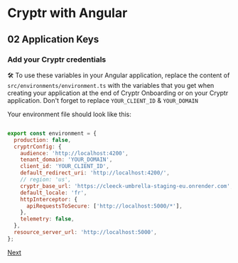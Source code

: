 # Cryptr with Angular

## 02 Application Keys

### Add your Cryptr credentials

🛠 To use these variables in your Angular application, replace the content of `src/environments/environment.ts` with the variables that you get when creating your application at the end of Cryptr Onboarding or on your Cryptr application. Don't forget to replace `YOUR_CLIENT_ID` & `YOUR_DOMAIN`

Your environment file should look like this:

``` javascript

export const environment = {
  production: false,
  cryptrConfig: {
    audience: 'http://localhost:4200',
    tenant_domain: 'YOUR_DOMAIN',
    client_id: 'YOUR_CLIENT_ID',
    default_redirect_uri: 'http://localhost:4200/',
    // region: 'us',
    cryptr_base_url: 'https://cleeck-umbrella-staging-eu.onrender.com',
    default_locale: 'fr',
    httpInterceptor: {
      apiRequestsToSecure: ['http://localhost:5000/*'],
    },
    telemetry: false,
  },
  resource_server_url: 'http://localhost:5000',
};

```

[Next](https://github.com/cryptr-examples/cryptr-angular-sample/tree/03-set-up-the-cryptr-angular-sdk)
